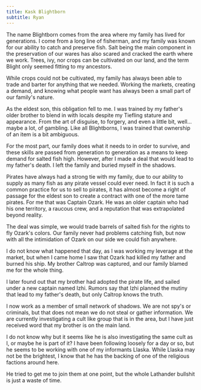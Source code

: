 ```yaml
---
title: Kask Blightborn
subtitle: Ryan
---
```


The name Blightborn comes from the area where my family has lived for generations. I come from a long line of fisherman, and my family was known for our ability to catch and preserve fish. Salt being the main component in the preservation of our wares has also scared and cracked the earth where we work. Trees, ivy, nor crops can be cultivated on our land, and the term Blight only seemed fitting to my ancestors.

While crops could not be cultivated, my family has always been able to trade and barter for anything that we needed. Working the markets, creating a demand, and knowing what people want has always been a small part of our family's nature.

As the eldest son, this obligation fell to me. I was trained by my father's older brother to blend in with locals despite my Tiefling stature and appearance. From the art of disguise, to forgery, and even a little bit, well... maybe a lot, of gambling. Like all Blightborns, I was trained that ownership of an item is a bit ambiguous.

For the most part, our family does what it needs to in order to survive, and these skills are passed from generation to generation as a means to keep demand for salted fish high. However, after I made a deal that would lead to my father's death. I left the family and buried myself in the shadows.

Pirates have always had a strong tie with my family, due to our ability to supply as many fish as any pirate vessel could ever need. In fact it is such a common practice for us to sell to pirates, it has almost become a right of passage for the eldest son to create a contract with one of the more tame pirates. For me that was Captain Ozark. He was an older captain who had his one territory, a raucous crew, and a reputation that was extrapolated beyond reality.

The deal was simple, we would trade barrels of salted fish for the rights to fly Ozark's colors. Our family never had problems catching fish, but now with all the intimidation of Ozark on our side we could fish anywhere.

I do not know what happened that day, as I was working my leverage at the market, but when I came home I saw that Ozark had killed my father and burned his ship. My brother Caltrop was captured, and our family blamed me for the whole thing.

I later found out that my brother had adopted the pirate life, and sailed under a new captain named Izhi. Rumors say that Izhi planned the mutiny that lead to my father's death, but only Caltrop knows the truth.

I now work as a member of small network of shadows. We are not spy's or criminals, but that does not mean we do not steal or gather information. We are currently investigating a cult like group that is in the area, but I have just received word that my brother is on the main land.

I do not know why but it seems like he is also investigating the same cult as I, or maybe he is part of it? I have been following loosely for a day or so, but he seems to be working with one of my informants Llaska. While Llaska may not be the brightest, I know that he has the backing of one of the religious factions around here.

He tried to get me to join them at one point, but the whole Lathander bullshit is just a waste of time.
